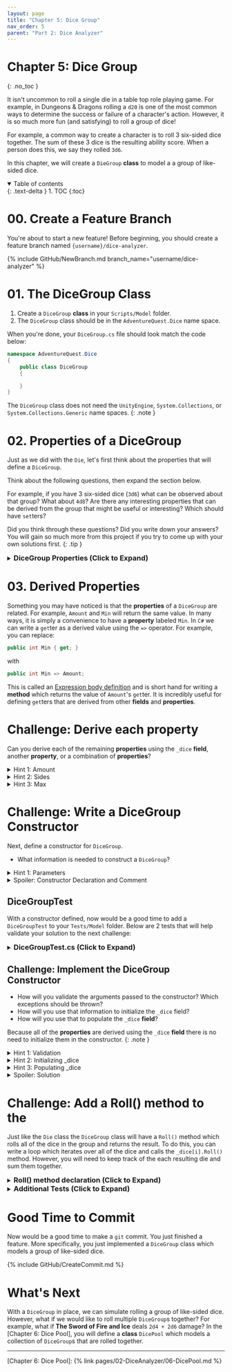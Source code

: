```yaml
---
layout: page
title: "Chapter 5: Dice Group"
nav_order: 5
parent: "Part 2: Dice Analyzer"
---
```


# Chapter 5: Dice Group
{: .no_toc }

It isn't uncommon to roll a single die in a table top role playing game. For
example, in Dungeons & Dragons rolling a `d20` is one of the most common ways to
determine the success or failure of a character's action. However, it is so much
more fun (and satisfying) to roll a group of dice!

For example, a common way to create a character is to roll 3 six-sided dice
together. The sum of these 3 dice is the resulting ability score. When a person
does this, we say they rolled `3d6`.

In this chapter, we will create a `DieGroup` **class** to model a a group of
like-sided dice.

<details open markdown="block">
  <summary>
    Table of contents
  </summary>
  {: .text-delta }
1. TOC
{:toc}
</details>

# 00. Create a Feature Branch

You're about to start a new feature! Before beginning, you should create a
feature branch named `{username}/dice-analyzer`.

{% include GitHub/NewBranch.md branch_name="username/dice-analyzer" %}


# 01. The DiceGroup Class

1. Create a `DiceGroup` **class** in your `Scripts/Model` folder.
2. The `DiceGroup` class should be in the `AdventureQuest.Dice` name space. 

When you're done, your `DiceGroup.cs` file should look match the code below:

```csharp
namespace AdventureQuest.Dice
{
    public class DiceGroup
    {

    }
}
```

The `DiceGroup` class does not need the `UnityEngine`, `System.Collections`,
or `System.Collections.Generic` name spaces.
{: .note }

# 02. Properties of a DiceGroup

Just as we did with the `Die`, let's first think about the properties that will
define a `DiceGroup`. 

Think about the following questions, then expand the section below.

For example, if you have 3 six-sided dice (`3d6`) what can be observed about
that group? What about `4d8`? Are there any interesting properties that can be
derived from the group that might be useful or interesting? Which should have
`set`ters?


Did you think through these questions? Did you write down your answers? You will
gain so much more from this project if you try to come up with your own
solutions first. 
{: .tip }

<details markdown="block">
<summary>
<h3 style="display:inline">DiceGroup Properties (Click to Expand)</h3>
</summary>

One of the best (and worst) parts of programming is that there are many
different ways to solve the same problem. This gives you room for creativity!
However, it also gives you room to cause yourself (and your team) an infinite
amount of pain. That said, if your proposed properties don't match those in this
project, that is okay! On a team, you would have the opportunity to discuss this
with your peers, learn, and grow! 

I won't try to claim that the **properties** I've chosen here are the best
possible set of **properties**. But, I have attempted to choose properties that
If you came up with something different (or don't like a choice I've made), I'd
love to hear about it (you can leave a comment at the bottom of this chapter).
Convince me why I should change them. Maybe I'll update the project! 

## Properties of a DiceGroup

Below are the **properties** of the `DiceGroup` **class** that I feel should be **exposed** publicly:

```csharp
/// <summary>
/// An array containing each <see cref="Die"/> in this <see cref="DiceGroup"/>
/// </summary>
private readonly Die[] _dice;



/// <summary>
/// The number of dice in this <see cref="DiceGroup"/>
/// </summary>
public int Amount { get; }
/// <summary>
/// The number of sides on each die in this <see cref="DiceGroup"/>.
/// </summary>
public int Sides { get; }
/// <summary>
/// The minimum value that can be rolled by this <see cref="DiceGroup"/>.
/// </summary>
public int Min { get; }
/// <summary>
/// The maximum value that can be rolled by this <see cref="DiceGroup"/>.
/// </summary>
public int Max { get; }
```

**Notice:** I have chosen **NOT** to provide any `set`ters for the `DiceGroup`.

Additionally, I have chose **NOT** to include a **property** which exposes
any individual `Die`. This was intentional. It could be argued that a `DiceGroup`
should have an array (or list) containing instances of `Die`. So, why did I choose
not to include such a **property**?

I decided that a `DiceGroup` should act as a "group" and should only be accessed
as a whole. That is, we don't want to expose the ability to roll an individual
die that is part of a `DiceGroup`. 

That said, I have chosen to create a `private readonly Die[]` **field** `_dice`
to track the internal state of the `DiceGroup`.
</details>

# 03. Derived Properties

Something you may have noticed is that the **properties** of a `DiceGroup` are 
related. For example, `Amount` and `Min` will return the same value. In many
ways, it is simply a convenience to have a **property** labeled `Min`. In `C#`
we can write a `get`ter as a derived value using the `=>` operator. For example,
you can replace:

```csharp
public int Min { get; }
```

with

```csharp
public int Min => Amount;
```

This is called an [Expression body definition] and is short hand for writing a
**method** which returns the value of `Amount`'s `get`ter. It is incredibly useful
for defining `get`ters that are derived from other **fields** and **properties**.

# Challenge: Derive each property

Can you derive each of the remaining **properties** using the `_dice` **field**,
another **property**, or a combination of **properties**?

<details markdown="block">
  <summary>Hint 1: Amount</summary>

  How many dice are in the `_dice` array?

  <details markdown="block">
  <summary><h3 style="display:inline">Solution</h3></summary>

You can determine the number of dice in the array using the `Length` property.

```csharp
public int Amount => _dice.Length;
```    
  </details>
</details>

<details markdown="block">
  <summary>Hint 2: Sides</summary>

Based on the definition of `DiceGroup` all of the dice in the `_dice` array should have the same number of sides.

  <details markdown="block">
  <summary><h3 style="display:inline">Solution</h3></summary>
You can access the the first element of the `_dice` array and return the number if `Sides` it has.

```csharp
public int Sides => _dice[0].Sides;
```    
  </details>
</details>

<details markdown="block">
  <summary>Hint 3: Max</summary>

  What is the maximum value of each die? How many dice are there?

  <details markdown="block">
  <summary><h3 style="display:inline">Solution</h3></summary>

`Sides` represents the maximum value an individual die can roll.
If you multiply this with `Amount`, you find the maximum possible
roll.

```csharp
public int Max => Amount * Sides;
```    
  </details>
</details>

# Challenge: Write a DiceGroup Constructor

Next, define a constructor for `DiceGroup`.

* What information is needed to construct a `DiceGroup`?

<details markdown="block">
  <summary>Hint 1: Parameters</summary>
  You can define a `DiceGroup` with two integers: `{amount}d{sides}`
</details>


<details markdown="block">
  <summary>Spoiler: Constructor Declaration and Comment</summary>
```csharp
/// <summary>
/// Instantiates a DiceSet containing <paramref name="amount"/> dice
/// each with the specified number of <paramref name="sides"/>.
/// </summary>
/// <exception cref="System.ArgumentException">
/// If amount is less than 1 or sides is less than 2.
/// </exception>
public DiceGroup(int amount, int sides)
{
    if (amount < 1) throw new System.ArgumentException($"DiceGroup must contain at least 1 die but was {amount}.");
    if (sides < 2) throw new System.ArgumentException($"DiceGroup must have at least 2 sides but was {sides}.");
    // TODO: Initialize _dice
    // TODO: Populate _dice
}
```
</details>

## DiceGroupTest

With a constructor defined, now would be a good time to add a `DiceGroupTest` to
your `Tests/Model` folder. Below are 2 tests that will help validate your solution
to the next challenge:

<details markdown="block">
  <summary><h3 style="display:inline">DiceGroupTest.cs (Click to Expand)</h3></summary>

```csharp
using NUnit.Framework;

namespace AdventureQuest.Dice
{
    public class DiceGroupTest
    {

        [Test, Timeout(5000), Description("Tests the DiceGroup(amoutn, sides) Constructor")]
        public void TestConstructor()
        {
            DiceGroup group3d6 = new(3, 6);
            Assert.AreEqual(3, group3d6.Amount);
            Assert.AreEqual(6, group3d6.Sides);
            Assert.AreEqual(3, group3d6.Min);
            Assert.AreEqual(18, group3d6.Max);

            DiceGroup group1d20 = new(1, 20);
            Assert.AreEqual(1, group1d20.Amount);
            Assert.AreEqual(20, group1d20.Sides);
            Assert.AreEqual(1, group1d20.Min);
            Assert.AreEqual(20, group1d20.Max);
        }

        [Test, Timeout(5000), Description("Tests the DiceGroup Constructor validates parameters")]
        public void TestConstructorArgumentException()
        {
            Assert.Throws<System.ArgumentException>(() => new DiceGroup(0, 6));
            Assert.Throws<System.ArgumentException>(() => new DiceGroup(-1, 6));
            Assert.Throws<System.ArgumentException>(() => new DiceGroup(3, 1));
            Assert.Throws<System.ArgumentException>(() => new DiceGroup(3, -1));
            Assert.Throws<System.ArgumentException>(() => new DiceGroup(1, 0));
        }

    }
}
```
</details>

## Challenge: Implement the DiceGroup Constructor

* How will you validate the arguments passed to the constructor? Which exceptions should be thrown?
* How will you use that information to initialize the `_dice` field?
* How will you use that to populate the `_dice` **field**?

Because all of the **properties** are derived using the `_dice` **field**
there is no need to initialize them in the constructor.
{: .note }


<details markdown="block">
  <summary>Hint 1: Validation</summary>
  A `DiceGroup` should have at least 1 `Die` and a `Die` must have at least 2 sides.
</details>


<details markdown="block">
  <summary>Hint 2: Initializing _dice</summary>
You should initialize the `_dice` **field** to be an array with enough space for
each `Die`.
</details>

<details markdown="block">
  <summary>Hint 3: Populating _dice</summary>
You must iterate `amount` times to populate the `_dice` array. Each time,
you will need to construct a `new Die(sides)` with the specified number of
sides.
</details>

<details markdown="block">
  <summary>Spoiler: Solution</summary>

```csharp
public DiceGroup(int amount, int sides)
{
    if (amount < 1) throw new System.ArgumentException($"DiceSet must contain at least 1 die but was {amount}.");
    if (sides < 2) throw new System.ArgumentException($"DiceSet must have at least 2 sides but was {sides}.");
    _dice = new Die[amount];
    for (int i = 0; i < amount; i++)
    {
        _dice[i] = new Die(sides);
    }
}
```
</details>

# Challenge: Add a Roll() method to the 

Just like the `Die` class the `DiceGroup` class will have a `Roll()` method
which rolls all of the dice in the group and returns the result. To do this, you
can write a loop which iterates over all of the dice and calls the
`_dice[i].Roll()` method. However, you will need to keep track of the each
resulting die and sum them together.

<details markdown="block">
  <summary><h3 style="display:inline">Roll() method declaration (Click to Expand)</h3></summary>

```csharp
/// <summary>
/// Rolls all of the dice and returns the sum.
/// </summary>
public int Roll()
{
    int sum = 0;
    // TODO: Calculate the sum
    return sum;
}  
```
</details>

<details markdown="block">
  <summary><h3 style="display:inline">Additional Tests (Click to Expand)</h3></summary>

You can test your solution using the tests below. Feel free to add additional test as well!

```csharp
        [Test, Timeout(5000), Description("Tests the result of rolling a 3d6 10,000 times.")]
        public void TestRoll3d6()
        {
            DiceGroup group3d6 = new(3, 6);

            // Roll the die pool 1000 times ensuring the bounds
            int[] values = new int[10_000];
            for (int i = 0; i < 10_000; i++)
            {
                int result = group3d6.Roll();
                Assert.LessOrEqual(result, group3d6.Max);
                Assert.GreaterOrEqual(result, group3d6.Min);
                values[i] = result;
            }

            // Result should contain all values from 3 to 18
            for (int i = group3d6.Min; i <= group3d6.Max; i++)
            {
                Assert.Contains(i, values);
            }
        }

        [Test, Timeout(5000), Description("Tests the result of rolling a 4d4 10,000 times.")]
        public void TestRoll2d4()
        {
            DiceGroup group2d4 = new(2, 4);

            // Roll the die pool 1000 times ensuring the bounds
            int[] values = new int[10_000];
            for (int i = 0; i < 10_000; i++)
            {
                int result = group2d4.Roll();
                Assert.LessOrEqual(result, group2d4.Max);
                Assert.GreaterOrEqual(result, group2d4.Min);
                values[i] = result;
            }

            // Result should contain all values from 3 to 18
            for (int i = group2d4.Min; i <= group2d4.Max; i++)
            {
                Assert.Contains(i, values);
            }
        }

    }
```
</details>

# Good Time to Commit

Now would be a good time to make a `git` commit. You just finished a feature.
More specifically, you just implemented a `DiceGroup` class which models a group
of like-sided dice.

{% include GitHub/CreateCommit.md %}

# What's Next

With a `DiceGroup` in place, we can simulate rolling a group of like-sided dice.
However, what if we would like to roll multiple `DiceGroup`s together? For
example, what if **The Sword of Fire and Ice** deals `2d4 + 2d6` damage? In the
[Chapter 6: Dice Pool], you will define a **class** `DicePool` which models a 
collection of `DiceGroup`s that are rolled together.

---
[Expression body definition]: https://learn.microsoft.com/en-us/dotnet/csharp/programming-guide/classes-and-structs/properties#expression-body-definitions

[Chapter 6: Dice Pool]: {% link pages/02-DiceAnalyzer/06-DicePool.md %}